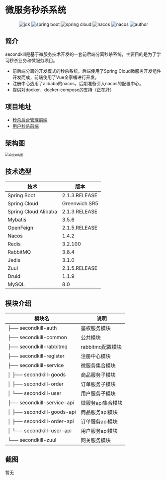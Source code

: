 # 微服务秒杀系统
<p align="center"> 
    <img src="https://img.shields.io/badge/JDK-1.8-green.svg" alt="jdk"/>
    <img src="https://img.shields.io/badge/Spring%20Boot-2.1.3.RELEASE-blue.svg" alt="spring boot"/>
    <img src="https://img.shields.io/badge/Spring%20Cloud-Greenwich.SR5-blue.svg" alt="spring cloud"/>
    <img src="https://img.shields.io/badge/Nacos-1.4.2-blue.svg" alt="nacos" />
    <img src="https://img.shields.io/badge/Spring%20Cloud%20Alibaba-2.1.3.RELEASE-blue.svg" alt="nacos" />
    <img src="https://img.shields.io/badge/Author-Cai Runyu-pink.svg" alt="author" />
</p>

## 简介

secondkill是基于微服务技术开发的一套前后端分离秒杀系统，主要目的是为了学习秒杀业务和微服务项目。

- 前后端分离的开发模式的秒杀系统，后端使用了Spring Cloud微服务开发组件开发而成，前端使用了Vue全家桶进行开发。
- 注册中心选用了alibaba的nacos，后期准备引入nacos的配置中心。
- 提供对docker，docker-compose的支持（正在肝）

## 项目地址

- [秒杀后台管理前端](https://github.com/ChoyRunYu/secondkill-admin)
- [用户秒杀前端](https://github.com/ChoyRunYu/secondkill-vue)

## 架构图

<img src="https://choyblog.oss-cn-shenzhen.aliyuncs.com/img/%E7%B3%BB%E7%BB%9F%E6%9E%B6%E6%9E%84%E5%9B%BE.png" alt="系统架构图" style="zoom: 67%;" />

## 技术选型

| 技术                 | 版本          |
| -------------------- | ------------- |
| Spring Boot          | 2.1.3.RELEASE |
| Spring Cloud         | Greenwich.SR5 |
| Spring Cloud Alibaba | 2.1.3.RELEASE |
| Mybatis              | 3.5.6         |
| OpenFeign            | 2.1.5.RELEASE |
| Nacos                | 1.4.2         |
| Redis                | 3.2.100       |
| RabbitMQ             | 3.8.4         |
| Jedis                | 3.1.0         |
| Zuul                 | 2.1.5.RELEASE |
| Druid                | 1.1.9         |
| MySQL                | 8.0           |

## 模块介绍

| 模块名                         | 说明              |
| ------------------------------ | ----------------- |
| ├── secondkill-auth            | 鉴权服务模块      |
| ├── secondkill-common          | 公共模块          |
| ├── secondkill-rabbitmq        | rabbitmq配置模块  |
| ├── secondkill-register        | 注册中心模块      |
| ├── secondkill-service         | 微服务集合模块    |
| │     ├── secondkill-goods     | 商品服务子模块    |
| │     ├── secondkill-order     | 订单服务子模块    |
| │     └── secondkill-user      | 用户服务子模块    |
| ├── secondkill-service-api     | 微服务api集合模块 |
| │     ├── secondkill-goods-api | 商品服务api模块   |
| │     ├── secondkill-order-api | 订单服务api模块   |
| │     └── secondkill-user-api  | 用户服务api模块   |
| └── secondkill-zuul            | 网关服务模块      |

## 截图

暂无


